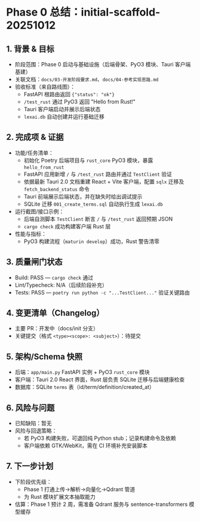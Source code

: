 # Phase 0 总结：initial-scaffold-20251012

## 1. 背景 & 目标
- 阶段范围：Phase 0 启动与基础设施（后端骨架、PyO3 模块、Tauri 客户端基建）
- 关联文档：`docs/03-开发阶段要求.md`、`docs/04-参考实现思路.md`
- 验收标准（来自路线图）：
  - FastAPI 根路由返回 `{"status": "ok"}`
  - `/test_rust` 通过 PyO3 返回 "Hello from Rust!"
  - Tauri 客户端启动并展示后端状态
  - `lexai.db` 自动创建并运行基础迁移

## 2. 完成项 & 证据
- 功能/任务清单：
  - 初始化 Poetry 后端项目与 `rust_core` PyO3 模块，暴露 `hello_from_rust`
  - FastAPI 应用新增 `/` 与 `/test_rust` 路由并通过 `TestClient` 验证
  - 依据最新 Tauri 2.0 文档重建 React + Vite 客户端，配置 `sqlx` 迁移及 `fetch_backend_status` 命令
  - Tauri 前端展示后端状态，并在缺失时给出调试提示
  - SQLite 迁移 `001_create_terms.sql` 自动执行生成 `lexai.db`
- 运行截图/接口示例：
  - 后端自测脚本 `TestClient` 断言 `/` 与 `/test_rust` 返回预期 JSON
  - `cargo check` 成功构建客户端 Rust 层
- 性能与指标：
  - PyO3 构建流程（`maturin develop`）成功，Rust 警告清零

## 3. 质量闸门状态
- Build: PASS — `cargo check` 通过
- Lint/Typecheck: N/A（后续阶段补充）
- Tests: PASS — `poetry run python -c "...TestClient..."` 验证关键路由

## 4. 变更清单（Changelog）
- 主要 PR：开发中（docs/init 分支）
- 关键提交（格式 `<type><scope>: <subject>`）：待提交

## 5. 架构/Schema 快照
- 后端：`app/main.py` FastAPI 实例 + PyO3 `rust_core` 模块
- 客户端：Tauri 2.0 React 界面，Rust 层负责 SQLite 迁移与后端健康检查
- 数据库：SQLite `terms` 表（id/term/definition/created_at）

## 6. 风险与问题
- 已知缺陷：暂无
- 风险与回退策略：
  - 若 PyO3 构建失败，可退回纯 Python stub；记录构建命令及依赖
  - 客户端依赖 GTK/WebKit，需在 CI 环境补充安装脚本

## 7. 下一步计划
- 下阶段优先级：
  - Phase 1 打通上传→解析→向量化→Qdrant 管道
  - 为 Rust 模块扩展文本抽取能力
- 估算：Phase 1 预计 2 周，需准备 Qdrant 服务与 sentence-transformers 模型缓存
